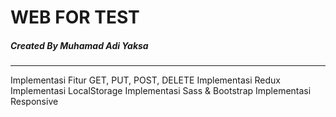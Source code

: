 # WEB FOR TEST
##### Created By Muhamad Adi Yaksa
<hr>

Implementasi Fitur GET, PUT, POST, DELETE
Implementasi Redux
Implementasi LocalStorage
Implementasi Sass & Bootstrap
Implementasi Responsive

